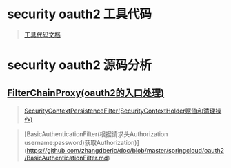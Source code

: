 security oauth2 工具代码
=================
> [工具代码文档](https://github.com/zhangdberic/doc/blob/master/springcloud/oauth2/%E5%B7%A5%E5%85%B7%E4%BB%A3%E7%A0%81%E6%96%87%E6%A1%A3.md)

security oauth2 源码分析
=================

[FilterChainProxy(oauth2的入口处理)](https://github.com/zhangdberic/doc/blob/master/springcloud/oauth2/FilterChainProxy.md)
-----------------

> [SecurityContextPersistenceFilter(SecurityContextHolder赋值和清理操作)](https://github.com/zhangdberic/doc/blob/master/springcloud/oauth2/SecurityContextPersistenceFilter.md)

> [BasicAuthenticationFilter(根据请求头Authorization username:password)获取Authorization)]
(https://github.com/zhangdberic/doc/blob/master/springcloud/oauth2/BasicAuthenticationFilter.md)

